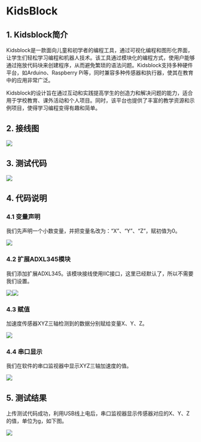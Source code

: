# KidsBlock


## 1. Kidsblock简介  

Kidsblock是一款面向儿童和初学者的编程工具，通过可视化编程和图形化界面，让学生们轻松学习编程和机器人技术。该工具通过模块化的编程方式，使用户能够通过拖放代码块来创建程序，从而避免繁琐的语法问题。Kidsblock支持多种硬件平台，如Arduino、Raspberry Pi等，同时兼容多种传感器和执行器，使其在教育中的应用非常广泛。  

Kidsblock的设计旨在通过互动和实践提高学生的创造力和解决问题的能力，适合用于学校教育、课外活动和个人项目。同时，该平台也提供了丰富的教学资源和示例项目，使得学习编程变得有趣和简单。  

## 2. 接线图  

![](media/01cb7a7d42ba8fc608f3f29824ef1839.png)  

## 3. 测试代码  

![](media/232be1a43eff8dcb655e24210150ed42.png)  

## 4. 代码说明  

### 4.1 变量声明  

我们先声明一个小数变量，并把变量名改为：“X”、“Y”、“Z”，赋初值为0。  

![](media/9425aeb6e1dd9a707d9a8dcaf61deffe.png)  

### 4.2 扩展ADXL345模块  

我们添加扩展ADXL345。该模块接线使用IIC接口，这里已经默认了，所以不需要我们设置。  

![](media/c4aebaaca39be352bb6d032ea931ebd5.png)![](media/b2b6539ba4f510157b16e453f74b325d.png)  

### 4.3 赋值  

加速度传感器XYZ三轴检测到的数据分别赋给变量X、Y、Z。  

![](media/b10c21be572f189aadf258fab52d64c0.png)  

### 4.4 串口显示  

我们在软件的串口监视器中显示XYZ三轴加速度的值。  

![](media/2f65c1e5eb7d1342c63555b45b07caa4.png)  

## 5. 测试结果  

上传测试代码成功，利用USB线上电后，串口监视器显示传感器对应的X、Y、Z的值，单位为g，如下图。  

![](media/3b52aa4d8c8c14de760f2f79ff62b696.png)






